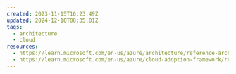 ```yaml
---
created: 2023-11-15T16:23:49Z
updated: 2024-12-10T08:35:01Z
tags:
  - architecture
  - cloud
resources:
  - https://learn.microsoft.com/en-us/azure/architecture/reference-architectures/hybrid-networking/hub-spoke
  - https://learn.microsoft.com/en-us/azure/cloud-adoption-framework/ready/azure-best-practices/hub-spoke-network-topology
---
```

